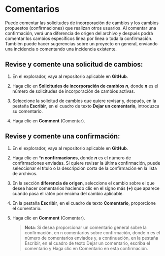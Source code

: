 # Comentarios

Puede comentar las solicitudes de incorporación de cambios y los cambios propuestos (confirmaciones) que realizan otros usuarios. Al comentar una confirmación, verá una diferencia de origen del archivo y después podrá comentar los cambios específicos línea por línea o toda la confirmación. También puede hacer sugerencias sobre un proyecto en general, enviando una incidencia o comentando una incidencia existente.

## Revise y comente una solicitud de cambios:

1.  En el explorador, vaya al repositorio aplicable en **GitHub**.

1.  Haga clic en **Solicitudes de incorporación de cambios *n***, donde ***n*** es el número de solicitudes de incorporación de cambios activas.

2.  Seleccione la solicitud de cambios que quiere revisar y, después, en la pestaña **Escribir**, en el cuadro de texto **Dejar un comentario**, introduzca su comentario.

3.  Haga clic en **Comment** (Comentar).

## Revise y comente una confirmación:

1.  En el explorador, vaya al repositorio aplicable en **GitHub**.

2.  Haga clic en ***n confirmaciones**, donde ***n*** es el número de confirmaciones enviadas. Si quiere revisar la última confirmación, puede seleccionar el título o la descripción corta de la confirmación en la lista de archivos.

3.  En la sección **diferencia de origen**, seleccione el cambio sobre el que desea hacer comentarios haciendo clic en el signo más **(+)** que aparece cuando pasa el ratón por encima del cambio aplicable.

4.  En la pestaña **Escribir**, en el cuadro de texto **Comentario**, proporcione el comentario.

5.  Haga clic en **Comment** (Comentar).

    > **Nota**: Si desea proporcionar un comentario general sobre la confirmación, en n comentarios sobre confirmación, donde n es el número de comentarios enviados y, a continuación, en la pestaña Escribir, en el cuadro de texto Dejar un comentario, escriba el comentario y Haga clic en Comentario en esta confirmación.
